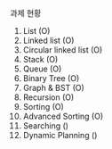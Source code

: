과제 현황

1. List (O)
2. Linked list (O)
3. Circular linked list (O)
4. Stack (O)
5. Queue (O)
6. Binary Tree (O)
7. Graph & BST (O)
8. Recursion (O)
9. Sorting (O)
10. Advanced Sorting (O)
11. Searching ()
12. Dynamic Planning ()